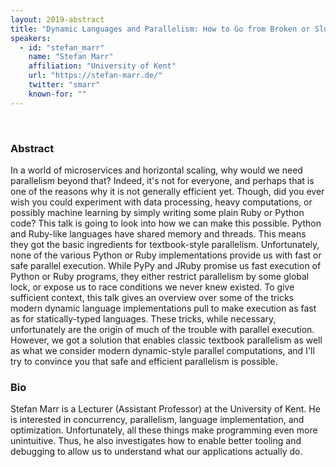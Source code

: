 ```yaml
---
layout: 2019-abstract
title: "Dynamic Languages and Parallelism: How to Go from Broken or Slow to Safe and Efficient?"
speakers:
  - id: "stefan_marr"
    name: "Stefan Marr"
    affiliation: "University of Kent"
    url: "https://stefan-marr.de/"
    twitter: "smarr"
    known-for: ""
---
```


<br/>

### Abstract

In a world of microservices and horizontal scaling, why would we need parallelism beyond that? Indeed, it's not for everyone, and perhaps that is one of the reasons why it is not generally efficient yet. Though, did you ever wish you could experiment with data processing, heavy computations, or possibly machine learning by simply writing some plain Ruby or Python code? This talk is going to look into how we can make this possible. Python and Ruby-like languages have shared memory and threads. This means they got the basic ingredients for textbook-style parallelism. Unfortunately, none of the various Python or Ruby implementations provide us with fast or safe parallel execution. While PyPy and JRuby promise us fast execution of Python or Ruby programs, they either restrict parallelism by some global lock, or expose us to race conditions we never knew existed. To give sufficient context, this talk gives an overview over some of the tricks  modern dynamic language implementations pull to make execution as fast as for statically-typed languages. These tricks, while necessary, unfortunately are the origin of much of the trouble with parallel execution. However, we got a solution that enables classic textbook parallelism as well as what we consider modern dynamic-style parallel computations, and I'll try to convince you that safe and efficient parallelism is possible.

### Bio

Stefan Marr is a Lecturer (Assistant Professor) at the University of Kent. He is interested in concurrency, parallelism, language implementation, and optimization. Unfortunately, all these things make programming even more unintuitive. Thus, he also investigates how to enable better tooling and debugging to allow us to understand what our applications actually do.

